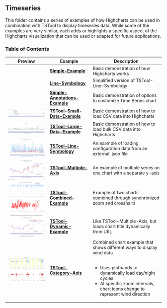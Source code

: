 ## Timeseries

This folder contains a series of examples of how Highcharts can be used in combination with TSTool to display timeseries data.  While some of the examples are very similar, each adds or highlights a specific aspect of the Highcharts visualization that can be used or adapted for future applications.

### Table of Contents

| Preview | Example                    | Description                                                             |
|---------|----------------------------|-------------------------------------------------------------------------|
|                                          | **[Simple-Example](simple-example)**             | Basic demonstration of how Highcharts works                             |
|                                          | **[Line-Symbology](line-symbology)**             | Simplified version of TSTool-Line-Symbology                             |
|                                          | **[Simple-Annotations-Example](simple-annotations-example)** | Basic demonstration of options to customize Time Series chart           |
|![](README-docs/TSTool-Small-Data-Example.png)| **[TSTool-Small-Data-Example](TSTool-Small-Data-Example)**  | Basic demonstration of how to load CSV data into Highcharts             |
|![](README-docs/TSTool-Large-Data-Example.png)| **[TSTool-Large-Data-Example](TSTool-Large-Data-Example)**  | Basic demonstration of how to load bulk CSV data into Highcharts        |
|![](README-docs/TS-Tool-line-symbology.png)| **[TSTool-Line-Symbology](TSTool-Line-Symbology)**      | An example of loading configuration data from an external .json file    |
|![](README-docs/TS-Tool-Multiple-Axis.png)| **[TSTool-Multiple-Axis](TSTool-Multiple-Axis)**       | An example of multiple series on one chart with a separate y-axis       |
|![](README-docs/TS-Tool-Combined-Example.png)| **[TSTool-Combined-Example](TSTool-Combined-Example)**    | Example of two charts combined through synchronized zoom and crosshairs |
|![](README-docs/TS-Tool-Dynamic-Example.png)| **[TSTool-Dynamic-Example](TSTool-Dynamic-Example)**     | Like TSTool-Multiple-Axis, but loads chart title dynamically from URL   |
|![](README-docs/TS-Tool-Category-Axis.png)| **[TSTool-Category-Axis](TSTool-Category-Axis)**       | Combined chart example that shows different ways to display wind data <br><br> <ul><li>Uses plotbands to dynamically load day/night cycles</li><li>At specific zoom intervals, chart icons change to represent wind direction</li></ul>|
